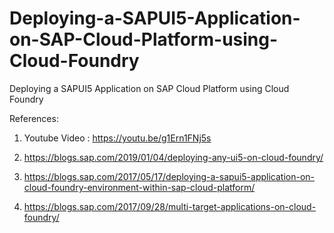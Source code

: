 # Deploying-a-SAPUI5-Application-on-SAP-Cloud-Platform-using-Cloud-Foundry
Deploying a SAPUI5 Application on SAP Cloud Platform using Cloud Foundry

References:

1. Youtube Video :
https://youtu.be/g1Ern1FNj5s

2. https://blogs.sap.com/2019/01/04/deploying-any-ui5-on-cloud-foundry/

3. https://blogs.sap.com/2017/05/17/deploying-a-sapui5-application-on-cloud-foundry-environment-within-sap-cloud-platform/

4. https://blogs.sap.com/2017/09/28/multi-target-applications-on-cloud-foundry/
